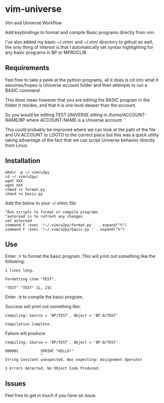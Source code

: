 # vim-universe
Vim and Universe Workflow

Add keybindings to format and compile Basic programs directly from vim.

I've also added my basic ~/.vimrc and ~/.vim/ directory to github as well, the only thing of interest is that I automatically set syntax highlighting for any basic programs in BP or MPROCLIB.

## Requirements

Feel free to take a peek at the python programs, all it does is cd into what it assumes/hopes is Universe account folder and then attempts to run a BASIC command.

This does mean however that you are editing the BASIC program in the folder it resides, and that it is one level deeper than the account.

So you would be editing TEST.UNIVERSE sitting in /home/ACCOUNT-NAME/BP where ACCOUNT-NAME is a Universe account.

This could probably be improved where we can look at the path of the file and UV.ACCOUNT to LOGTO to the correct place but this was a quick utility taking advantage of the fact that we can script Universe behavior directly from Linux. 

## Installation

    
    mkdir -p ~/.vim/u2py
    cd ~/.vim/u2py/
    wget XXX
    wget XXX
    chmod +x format.py
    chmod +x basic.py
  
Add the below to your ~/.vimrc file:
    
    "Run scripts to format or compile programs
    "autoread is to refresh any changes
    set autoread
    command F :exec '!~/.vim/u2py/format.py ' . expand("%")
    command F :exec '!~/.vim/u2py/basic.py ' . expand("%")
    
## Use

Enter `:F` to format the basic program. This will print out something like the following:
    
    1 lines long.
    
    Formatting item "TEST".
    
    "TEST" "TEST" 1L, 21C
  
Enter `:B` to compile the basic program. 

Success will print out something like:
    
    Compiling: Source = 'BP/TEST', Object = 'BP.O/TEST'
    
    Compilation Complete.
  
Failure will produce:
    
    Compiling: Source = 'BP/TEST', Object = 'BP.O/TEST'
    
    000001          SPRINT "HELLO!"
                    ^
    String Constant unexpected, Was expecting: Assignment Operator
    
    1 Errors detected, No Object Code Produced.
  
  ## Issues
  
  Feel free to get in touch if you have an issue.

